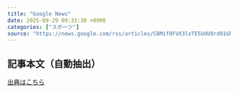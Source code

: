 ```yaml
---
title: "Google News"
date: 2025-09-29 09:31:30 +0900
categories: ["スポーツ"]
source: "https://news.google.com/rss/articles/CBMif0FVX3lxTE5UdU9rd01GNEZBMzZKN0JHUkJaa0JkOFVhSGtlYnpDejRBMzJaZGV2cUVyZ0ZldFAtRWowZzdoVlhVV1dCbE5aT0JGQ2hMajl5ay0tTmhvZ3Rqa0g2ZjRHTzlHQ2UzRGxNZXk0ZmRKSVVPbk5nTXZqbWswQVZLams?oc=5"
---
```


## 記事本文（自動抽出）
<body class="y0K44d EA71Tc" id="readabilityBody"></body>

[出典はこちら](https://news.google.com/rss/articles/CBMif0FVX3lxTE5UdU9rd01GNEZBMzZKN0JHUkJaa0JkOFVhSGtlYnpDejRBMzJaZGV2cUVyZ0ZldFAtRWowZzdoVlhVV1dCbE5aT0JGQ2hMajl5ay0tTmhvZ3Rqa0g2ZjRHTzlHQ2UzRGxNZXk0ZmRKSVVPbk5nTXZqbWswQVZLams?oc=5)
